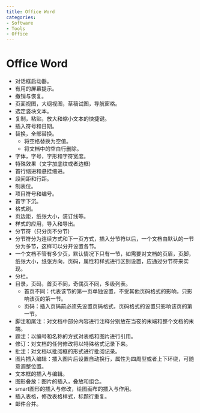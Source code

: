 ```yaml
---
title: Office Word
categories:
- Software
- Tools
- Office
---
```

# Office Word

- 	对话框启动器。
- 	有用的屏幕提示。
- 	撤销与恢复。
- 	页面视图，大纲视图，草稿试图，导航窗格。
- 	选定竖块文本。
- 	复制，粘贴，放大和缩小文本的快捷键。
- 	插入符号和日期。
- 	替换，全部替换。
    - 将空格替换为空值。
    - 	将文档中的空白行删除。
- 	字体，字号，字形和字符宽度。
- 	特殊效果（文字加底纹或者边框)
- 	首行缩进和悬挂缩进。
- 	段间距和行距。
- 	制表位。
- 	项目符号和编号。
- 	首字下沉。
- 	格式刷。
- 	页边距，纸张大小，装订线等。
- 	样式的应用，导入和导出。
- 	分节符（只分页不分节)
- 	分节符分为连续方式和下一页方式，插入分节符以后，一个文档由默认的一节分为多节，这样可以分开设置各节。
- 	一个文档不管有多少页，默认情况下只有一节，如需要对文档的页眉，页脚，纸张大小，纸张方向，页码，属性和样式进行区别设置，应通过分节符来实现。
- 	分栏。
- 	目录，页码，首页不同，奇偶页不同，多级列表。
    - 	首页不同：代表该节的第一页单独设置，不受其他页码格式的影响，只影响该页的第一节。
    - 	页码：插入页码前必须先设置页码格式，页码格式的设置只影响该页的第一节。
- 	脚注和尾注：对文档中部分内容进行注释分别放在当夜的末端和整个文档的末端。
- 	题注：以编号和名称的方式对表格和图片进行引用。
- 	修订：对文档的任何修改将以特殊格式记录下来。
- 	批注：对文档以批阅框的形式进行批阅记录。
- 	图片插入编辑：插入图片后设置自动换行，属性为四周型或者上下环绕，可随意调整位置。
- 	文本框的插入与编辑。
- 	图形叠放：图片的插入，叠放和组合。
- 	smart图形的插入与修改，绘图画布的插入与作用。
- 	插入表格，修改表格样式，标题行重复。
- 	邮件合并。